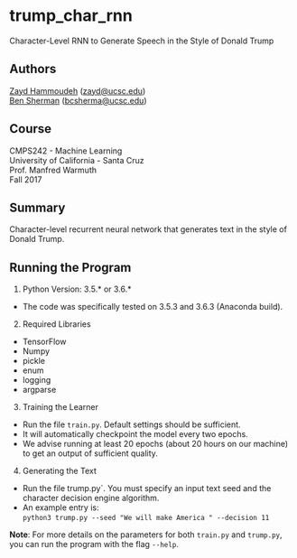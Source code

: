 # trump_char_rnn
Character-Level RNN to Generate Speech in the Style of Donald Trump

## Authors
[Zayd Hammoudeh](https://users.soe.ucsc.edu/~zayd/) (zayd@ucsc.edu)  
[Ben Sherman](https://bcsherma.wordpress.com/) (bcsherma@ucsc.edu)

## Course
CMPS242 - Machine Learning  
University of California - Santa Cruz  
Prof. Manfred Warmuth  
Fall 2017

## Summary
Character-level recurrent neural network that generates text in the style of Donald Trump.


## Running the Program
1. Python Version: 3.5.\* or 3.6.\*
  * The code was specifically tested on 3.5.3 and 3.6.3 (Anaconda build).
2. Required Libraries
  * TensorFlow
  * Numpy
  * pickle
  * enum
  * logging
  * argparse
3. Training the Learner
  * Run the file `train.py`.  Default settings should be sufficient.
  * It will automatically checkpoint the model every two epochs.
  * We advise running at least 20 epochs (about 20 hours on our machine) to get an output of sufficient quality.
4. Generating the Text
  * Run the file trump.py`.  You must specify an input text seed and the character decision engine algorithm.
  * An example entry is:  
`python3 trump.py --seed "We will make America " --decision 11`


**Note**: For more details on the parameters for both `train.py` and `trump.py`, you can run the program with the flag `--help`.
